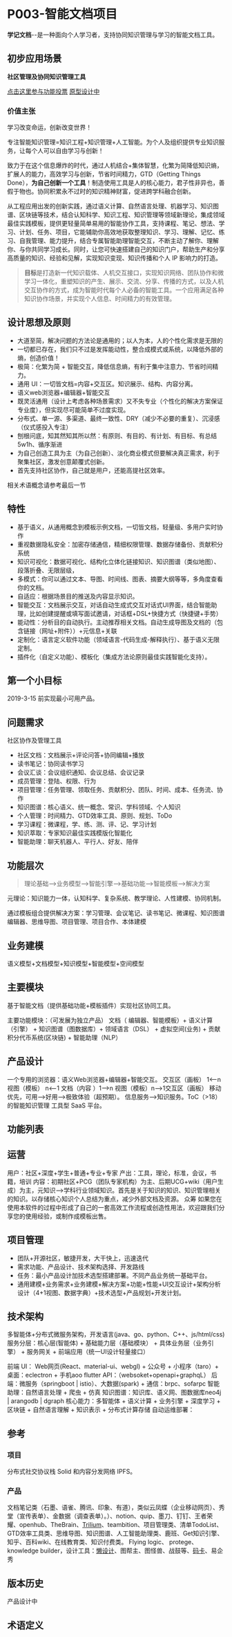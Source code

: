 
P003-智能文档项目
===============

**学记文档**--是一种面向个人学习者，支持协同知识管理与学习的智能文档工具。

## 初步应用场景

**社区管理及协同知识管理工具**

[点击这里参与功能投票](http://xuejiai-org.mikecrm.com/o2mjKg6)
[原型设计中](https://pro.modao.cc/app/dPy9NiuRfE1qqhlaSVRm8ItQH98bicQ)

### 价值主张

学习改变命运，创新改变世界！

专注智能知识管理=知识工程+知识管理+人工智能。为个人及组织提供专业知识服务，让每个人可以自由学习与创新！

致力于在这个信息爆炸的时代，通过人机结合+集体智慧，化繁为简降低知识熵，扩展人的能力，高效学习与创新，节省时间精力，GTD（Getting Things Done），**为自己创新一个工具**！制造使用工具是人的核心能力，君子性非异也，善假于物也。协同积累永不过时的知识精神财富，促进跨学科融合创新。

从工程应用出发的创新实践，通过语义计算、自然语言处理、机器学习、知识图谱、区块链等技术，结合认知科学、知识工程、知识管理等领域新理论，集成领域最佳实践模板，提供更轻量简单易用的智能协作工具，支持课程、笔记、想法、学习、计划、任务、项目，它能辅助你高效地获取整理知识、学习、理解、记忆、练习、自我管理、能力提升，结合专属智能助理智能交互，不断主动了解你、理解你、与你共同学习成长。同时，让您可快速搭建自己的知识门户，帮助生产和分享高质量的知识、经验和见解，实现知识变现、知识传播和个人 IP 影响力的打造。

> **目标**是打造新一代知识载体、人机交互接口，实现知识网络、团队协作和微学习一体化，重塑知识的产生、展示、交流、分享、传播的方式，以及人机交互协作的方式，成为智能时代每个人必备的智能工具。一个应用满足各种知识协作场景，并实现个人信息、时间精力的有效管理。

## 设计思想及原则

- 大道至简，解决问题的方法论是通用的；以人为本，人的个性化需求是无限的
- 一切都已存在，我们只不过是发挥能动性，整合成模式或系统，以降低外部的熵，创造价值！
- 极简：化繁为简 + 智能交互，降低信息熵，有利于集中注意力、节省时间精力。
- 通用 UI：一切皆文档=内容+交互区。知识展示、结构、内容分离。
- 语义web浏览器+编辑器+智能交互
- 既灵活通用（设计上考虑各种场景需求）又不失专业（个性化的解决方案保证专业度），但实现尽可能简单不过度实现。
- 分布式、单一源、多渠道、最终一致性、DRY（减少不必要的重复）、沉浸感（仪式感投入专注）
- 刨根问底，知其然知其所以然：有原则、有目的、有计划、有目标、有总结 5w1h、循序渐进
- 为自己创造工具为主（为自己创新）、淡化商业模式但要解决真正需求，利于聚集社区，激发创意颠覆式创新。
- 首先支持社区协作，自己就是用户，还能高提社区效率。

相关术语概念请参考最后一节

## 特性

- 基于语义，从通用概念到模板示例文档，一切皆文档，轻量级、多用户实时协作
- 重视数据隐私安全：加密存储通信，精细权限管理、数据存储备份、贡献积分系统
- 知识可视化：数据可视化、结构化立体化链接知识、知识图谱（类似地图）、段落折叠、无限层级，
- 多模式：你可以通过文本、导图、时间线、图表、摘要大纲等等，多角度查看你的文档。
- 自适应：根据场景目的推送及内容显示知识。
- 智能交互：文档展示交互，对话自动生成式交互对话式UI界面，结合智能助理，比如创建提醒或填写面试邀请，对话框+DSL+快捷方式（快捷键+手势）
- 能动性：分析目的自动执行。主动推荐相关文档。自动生成导图及文档的（包含链接（网址+附件））+元信息+关联
- 定制化：语言定义软件功能（领域语言-代码生成-解释执行）、基于语义无限定制。
- 插件化（自定义功能）、模板化（集成方法论原则最佳实践智能化支持）。

## 第一个小目标

2019-3-15 前实现最小可用产品。

## 问题需求

社区协作及管理工具  
- 社区文档：文档展示+评论问答+协同编辑+播放
- 读书笔记：协同读书学习
- 会议汇谈：会议组织通知、会议总结、会议记录
- 成员管理：登陆、权限、行为
- 项目管理：任务管理、领取任务、贡献积分、团队、时间、成本、任务流、协作
- 知识图谱：核心语义、统一概念、常识、学科领域、个人知识
- 个人管理：时间精力、GTD效率工具、原则、规划、ToDo
- 学习课程：微课程，学、练、测、评、记、学习计划
- 知识萃取：专家知识最佳实践模版化智能化
- 智能助理：聊天机器人、平行人、好友、陪伴

## 功能层次

> 理论基础-->业务模型-->智能引擎-->基础功能-->智能模板-->解决方案

元理论：知识能力一体，认知科学、复杂系统、教学理论、人性建模、协同机制。

通过模板组合提供解决方案：学习管理、会议笔记、读书笔记、微课程、知识图谱编辑器、思维导图、项目管理、项目合作、本体建模

## 业务建模

语义模型+文档模型+知识模型+智能模型+空间模型

## 主要模块

基于智能文档（提供基础功能+模板插件）实现社区协同工具。  

主要功能模块：（可发展为独立产品）
文档（ 编辑器、智能模板）+ 语义计算（引擎） + 知识图谱（图数据库）+ 领域语言（DSL） + 虚拟空间(业务) + 贡献积分代币系统(区块链) + 智能助理（NLP）

## 产品设计

一个专用的浏览器：语义Web浏览器+编辑器+智能交互。
交互区（画板） 1<--n 视图（模板） n<--1 文档（内容 ）1-->n 视图（模板）n-->1交互区（画板）
移动优先，可用-->好用-->极致体验（超预期）。 
信息服务-->知识服务。ToC（>18） 的智能知识管理 工具型 SaaS 平台。

## 功能列表

## 运营

用户：社区+深度+学生+普通+专业+专家
产出：工具，理论，标准，会议，书籍，培训
内容：初期社区+PCG（团队专家机构）为主、后期UCG+wiki（用户生成）为主，元知识-->学科行业领域知识。首先是关于知识的知识、知识管理相关的知识。以存储核心知识个人总结为重点，减少外部文档及资源。
众筹
如果您在使用本软件的过程中形成了自己的一套高效工作流程或创造性用法，欢迎跟我们分享您的使用经验，或制作成模板出售。

## 项目管理

- 团队+开源社区，敏捷开发，大干快上，迅速迭代
- 需求功能、产品设计、技术架构选择、开发路线
- 任务：最小产品设计加技术选型搭建部署。不同产品业务统一基础平台。
- 通用建模+业务需求+业务建模+解决方案+功能+性能+UI交互设计+架构分析设计（4+1视图、数据字典）+技术选型+产品规划+开发计划。

## 技术架构

多智能体+分布式微服务架构，开发语言(java、go、python、C++、js/html/css)
服务分层：核心层(智能体) + 基础能力层（基础模块） + 具体业务层（业务引擎） + 服务网关 + 前端应用（统一UI设计轻量接口）

前端 UI： Web网页(React、material-ui、webgl) + 公众号 + 小程序（taro）+ 桌面：eclectron + 手机aoo flutter
API：（websoket+openapi+graphqL）
后端：微服务（springboot | istio）、大数据(spark) + 通信：brpc、sofarpc
智能助理：自然语言处理 + 爬虫 + 仿真
知识图谱：知识库、语义网、图数据库neo4j | arangodb | dgraph
核心能力：多智能体 + 语义计算 + 业务引擎 + 深度学习 + 区块链 + 自然语言理解 + 知识表示 + 分布式计算存储
自动运维部署：

## 参考

### 项目

分布式社交协议栈 Solid 和内容分发网络 IPFS。

### 产品

文档笔记类（石墨、语雀、腾讯、印象、有道），类似云凤蝶（企业移动网页）、秀堂（宣传表单）、金数据（调查表单）。）、notion、quip、墨刀、钉钉、王者荣耀、openhub、TheBrain、[Trilium](https://github.com/zadam/trilium)、teambition、项目管理类、清单TodoList、 GTD效率工具类、思维导图、知识图谱、人工智能助理类、鹿班、Get知识引擎、知乎、百科wiki、在线教育类、知识付费类。 Flying logic、 protege、 knowledge builder，设计工具：[懒设计](https://www.fotor.com.cn)、图帮主、图怪兽、战鼓等、[码卡](http://maka.im)、易企秀

## 版本历史

产品设计中

## 术语定义
